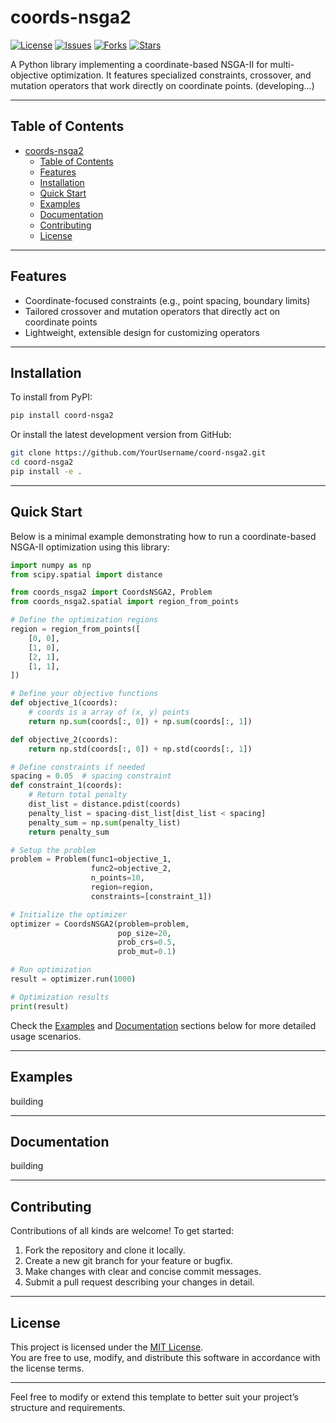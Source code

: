 # coords-nsga2

[![License](https://img.shields.io/badge/license-MIT-blue.svg)](LICENSE)
[![Issues](https://img.shields.io/github/issues/ZXF1001/coord-nsga2.svg)](https://github.com/ZXF1001/coord-nsga2/issues)
[![Forks](https://img.shields.io/github/forks/ZXF1001/coord-nsga2.svg)](https://github.com/ZXF1001/coord-nsga2/network)
[![Stars](https://img.shields.io/github/stars/ZXF1001/coord-nsga2.svg)](https://github.com/ZXF1001/coord-nsga2/stargazers)


A Python library implementing a coordinate-based NSGA-II for multi-objective optimization. It features specialized constraints, crossover, and mutation operators that work directly on coordinate points. (developing...)

--------------------------------------------------------------------------------

## Table of Contents
- [coords-nsga2](#coords-nsga2)
  - [Table of Contents](#table-of-contents)
  - [Features](#features)
  - [Installation](#installation)
  - [Quick Start](#quick-start)
  - [Examples](#examples)
  - [Documentation](#documentation)
  - [Contributing](#contributing)
  - [License](#license)

--------------------------------------------------------------------------------

## Features
- Coordinate-focused constraints (e.g., point spacing, boundary limits)
- Tailored crossover and mutation operators that directly act on coordinate points
- Lightweight, extensible design for customizing operators

--------------------------------------------------------------------------------
## Installation

To install from PyPI:
```bash
pip install coord-nsga2
```

Or install the latest development version from GitHub:
```bash
git clone https://github.com/YourUsername/coord-nsga2.git
cd coord-nsga2
pip install -e .
```

--------------------------------------------------------------------------------

## Quick Start
Below is a minimal example demonstrating how to run a coordinate-based NSGA-II optimization using this library:

```python
import numpy as np
from scipy.spatial import distance

from coords_nsga2 import CoordsNSGA2, Problem
from coords_nsga2.spatial import region_from_points

# Define the optimization regions
region = region_from_points([
    [0, 0],
    [1, 0],
    [2, 1],
    [1, 1],
])

# Define your objective functions
def objective_1(coords):
    # coords is a array of (x, y) points
    return np.sum(coords[:, 0]) + np.sum(coords[:, 1])

def objective_2(coords):
    return np.std(coords[:, 0]) + np.std(coords[:, 1])

# Define constraints if needed
spacing = 0.05  # spacing constraint
def constraint_1(coords):
    # Return total penalty
    dist_list = distance.pdist(coords)
    penalty_list = spacing-dist_list[dist_list < spacing]
    penalty_sum = np.sum(penalty_list)
    return penalty_sum

# Setup the problem
problem = Problem(func1=objective_1,
                  func2=objective_2,
                  n_points=10,
                  region=region,
                  constraints=[constraint_1])

# Initialize the optimizer
optimizer = CoordsNSGA2(problem=problem,
                        pop_size=20,
                        prob_crs=0.5,
                        prob_mut=0.1)

# Run optimization
result = optimizer.run(1000)

# Optimization results
print(result)
```

Check the [Examples](#examples) and [Documentation](#documentation) sections below for more detailed usage scenarios.

--------------------------------------------------------------------------------

## Examples
building
<!-- - [Basic Example](examples/basic_example.py)  
- [Multiple Constraints Example](examples/advanced_constraints.py)  
- [Integration with Other Libraries](examples/integration_example.py)   -->

--------------------------------------------------------------------------------

## Documentation
building
<!-- Complete documentation is available in the [docs/](docs) folder.  
- Getting Started  
- Detailed API Reference  
- Operator Customization  

To build the documentation locally (assuming you use Sphinx):
```bash
cd docs
make html
```
Then open `docs/_build/html/index.html` in a web browser. -->

--------------------------------------------------------------------------------

## Contributing
Contributions of all kinds are welcome! To get started:  
1. Fork the repository and clone it locally.  
2. Create a new git branch for your feature or bugfix.  
3. Make changes with clear and concise commit messages.  
4. Submit a pull request describing your changes in detail.  

--------------------------------------------------------------------------------

## License
This project is licensed under the [MIT License](LICENSE).  
You are free to use, modify, and distribute this software in accordance with the license terms.

--------------------------------------------------------------------------------

Feel free to modify or extend this template to better suit your project’s structure and requirements.
